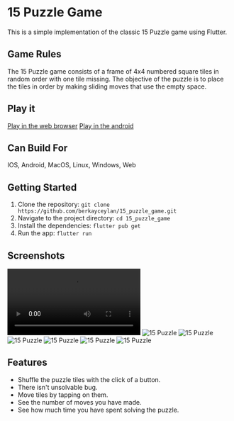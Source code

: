 # 15 Puzzle Game

This is a simple implementation of the classic 15 Puzzle game using Flutter.

## Game Rules

The 15 Puzzle game consists of a frame of 4x4 numbered square tiles in random order with one tile missing. The objective of the puzzle is to place the tiles in order by making sliding moves that use the empty space.

## Play it
[Play in the web browser](https://berkayceylan.github.io/15_puzzle#/)
[Play in the android](https://play.google.com/store/apps/details?id=com.berkayceylan.fifteen_puzzle)

## Can Build For

IOS, Android, MacOS, Linux, Windows, Web 

## Getting Started

1. Clone the repository: `git clone https://github.com/berkayceylan/15_puzzle_game.git`
2. Navigate to the project directory: `cd 15_puzzle_game`
3. Install the dependencies: `flutter pub get`
4. Run the app: `flutter run`

## Screenshots

![15 Puzzle](ss/video.mkv)
![15 Puzzle](ss/phone_ss_1.jpg)
![15 Puzzle](ss/phone_ss_2.jpg)
![15 Puzzle](ss/phone_ss_3.jpg)
![15 Puzzle](ss/phone_ss_4.jpg)
![15 Puzzle](ss/web_ss_1.png)
![15 Puzzle](ss/web_ss_2.png)


## Features

- Shuffle the puzzle tiles with the click of a button.
- There isn't unsolvable bug.
- Move tiles by tapping on them.
- See the number of moves you have made.
- See how much time you have spent solving the puzzle.
